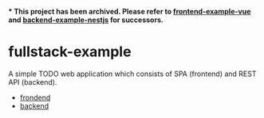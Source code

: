 **\* This project has been archived. Please refer to [frontend-example-vue](https://github.com/unhurried/frontend-example-vue) and [backend-example-nestjs](https://github.com/unhurried/backend-example-nestjs) for successors.**

# fullstack-example

A simple TODO web application which consists of SPA (frontend) and REST API (backend).

* [frondend](./frontend/README.md)
* [backend](./backend/README.md)

